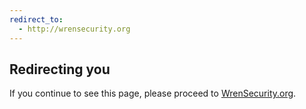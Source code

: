 ```yaml
---
redirect_to:
  - http://wrensecurity.org
---
```


## Redirecting you
If you continue to see this page, please proceed to [WrenSecurity.org](http://wrensecurity.org).
